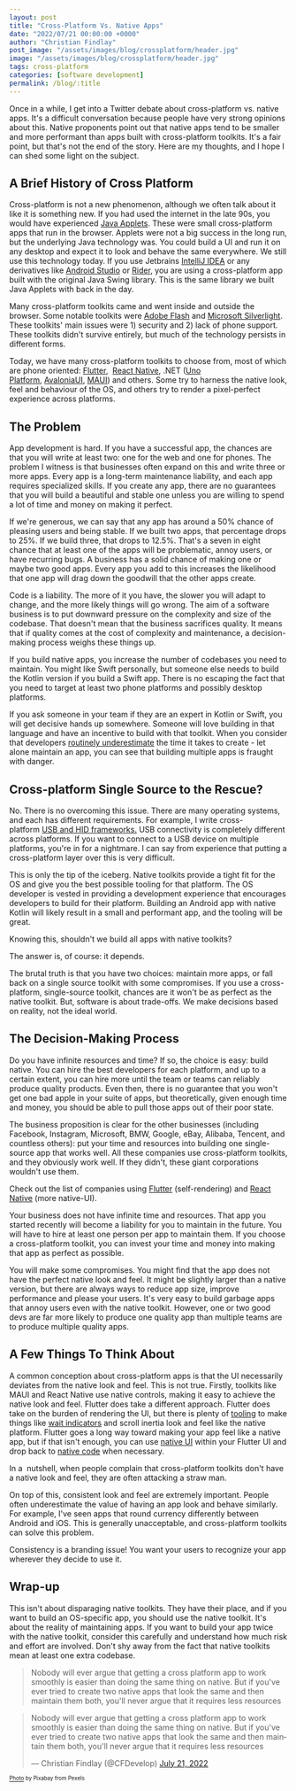 ```yaml
---
layout: post
title: "Cross-Platform Vs. Native Apps"
date: "2022/07/21 00:00:00 +0000"
author: "Christian Findlay"
post_image: "/assets/images/blog/crossplatform/header.jpg"
image: "/assets/images/blog/crossplatform/header.jpg"
tags: cross-platform
categories: [software development]
permalink: /blog/:title
---
```


Once in a while, I get into a Twitter debate about cross-platform vs. native apps. It's a difficult conversation because people have very strong opinions about this. Native proponents point out that native apps tend to be smaller and more performant than apps built with cross-platform toolkits. It's a fair point, but that's not the end of the story. Here are my thoughts, and I hope I can shed some light on the subject.  

A Brief History of Cross Platform
---------------------------------

Cross-platform is not a new phenomenon, although we often talk about it like it is something new. If you had used the internet in the late 90s, you would have experienced [Java Applets](https://en.wikipedia.org/wiki/Java_applet). These were small cross-platform apps that run in the browser. Applets were not a big success in the long run, but the underlying Java technology was. You could build a UI and run it on any desktop and expect it to look and behave the same everywhere. We still use this technology today. If you use Jetbrains [IntelliJ IDEA](https://github.com/JetBrains/intellij-community) or any derivatives like [Android Studio](https://developer.android.com/studio) or [Rider](https://www.jetbrains.com/rider/), you are using a cross-platform app built with the original Java Swing library. This is the same library we built Java Applets with back in the day.   

Many cross-platform toolkits came and went inside and outside the browser. Some notable toolkits were [Adobe Flash](https://get.adobe.com/flashplayer/about) and [Microsoft Silverlight](https://www.microsoft.com/silverlight/). These toolkits' main issues were 1) security and 2) lack of phone support. These toolkits didn't survive entirely, but much of the technology persists in different forms.   

Today, we have many cross-platform toolkits to choose from, most of which are phone oriented: [Flutter](https://flutter.dev/),  [React Native](https://reactnative.dev/), .NET ([Uno Platform](https://platform.uno/), [AvaloniaUI](https://avaloniaui.net/), [MAUI](https://docs.microsoft.com/en-us/dotnet/maui/what-is-maui)) and others. Some try to harness the native look, feel and behaviour of the OS, and others try to render a pixel-perfect experience across platforms.   

The Problem
-----------

App development is hard. If you have a successful app, the chances are that you will write at least two: one for the web and one for phones. The problem I witness is that businesses often expand on this and write three or more apps. Every app is a long-term maintenance liability, and each app requires specialized skills. If you create any app, there are no guarantees that you will build a beautiful and stable one unless you are willing to spend a lot of time and money on making it perfect.   

If we're generous, we can say that any app has around a 50% chance of pleasing users and being stable. If we built two apps, that percentage drops to 25%. If we build three, that drops to 12.5%. That's a seven in eight chance that at least one of the apps will be problematic, annoy users, or have recurring bugs. A business has a solid chance of making one or maybe two good apps. Every app you add to this increases the likelihood that one app will drag down the goodwill that the other apps create.   

Code is a liability. The more of it you have, the slower you will adapt to change, and the more likely things will go wrong. The aim of a software business is to put downward pressure on the complexity and size of the codebase. That doesn't mean that the business sacrifices quality. It means that if quality comes at the cost of complexity and maintenance, a decision-making process weighs these things up.  

If you build native apps, you increase the number of codebases you need to maintain. You might like Swift personally, but someone else needs to build the Kotlin version if you build a Swift app. There is no escaping the fact that you need to target at least two phone platforms and possibly desktop platforms.    

If you ask someone in your team if they are an expert in Kotlin or Swift, you will get decisive hands up somewhere. Someone will love building in that language and have an incentive to build with that toolkit. When you consider that developers [routinely underestimate](https://en.wikipedia.org/wiki/Planning_fallacy) the time it takes to create - let alone maintain an app, you can see that building multiple apps is fraught with danger.  

Cross-platform Single Source to the Rescue?
-------------------------------------------

No. There is no overcoming this issue. There are many operating systems, and each has different requirements. For example, I write cross-platform [USB and HID frameworks.](https://github.com/MelbourneDeveloper/Device.Net) USB connectivity is completely different across platforms. If you want to connect to a USB device on multiple platforms, you're in for a nightmare. I can say from experience that putting a cross-platform layer over this is very difficult.   

This is only the tip of the iceberg. Native toolkits provide a tight fit for the OS and give you the best possible tooling for that platform. The OS developer is vested in providing a development experience that encourages developers to build for their platform. Building an Android app with native Kotlin will likely result in a small and performant app, and the tooling will be great.  

Knowing this, shouldn't we build all apps with native toolkits?  

The answer is, of course: it depends.  

The brutal truth is that you have two choices: maintain more apps, or fall back on a single source toolkit with some compromises. If you use a cross-platform, single-source toolkit, chances are it won't be as perfect as the native toolkit. But, software is about trade-offs. We make decisions based on reality, not the ideal world.   

The Decision-Making Process
---------------------------

Do you have infinite resources and time? If so, the choice is easy: build native. You can hire the best developers for each platform, and up to a certain extent, you can hire more until the team or teams can reliably produce quality products. Even then, there is no guarantee that you won't get one bad apple in your suite of apps, but theoretically, given enough time and money, you should be able to pull those apps out of their poor state.  

The business proposition is clear for the other businesses (including Facebook, Instagram, Microsoft, BMW, Google, eBay, Alibaba, Tencent, and countless others): put your time and resources into building one single-source app that works well. All these companies use cross-platform toolkits, and they obviously work well. If they didn't, these giant corporations wouldn't use them.   

Check out the list of companies using [Flutter](https://flutter.dev/showcase) (self-rendering) and [React Native](https://reactnative.dev/showcase) (more native-UI).  

Your business does not have infinite time and resources. That app you started recently will become a liability for you to maintain in the future. You will have to hire at least one person per app to maintain them. If you choose a cross-platform toolkit, you can invest your time and money into making that app as perfect as possible.   

You will make some compromises. You might find that the app does not have the perfect native look and feel. It might be slightly larger than a native version, but there are always ways to reduce app size, improve performance and please your users. It's very easy to build garbage apps that annoy users even with the native toolkit. However, one or two good devs are far more likely to produce one quality app than multiple teams are to produce multiple quality apps.   

A Few Things To Think About
---------------------------

A common conception about cross-platform apps is that the UI necessarily deviates from the native look and feel. This is not true. Firstly, toolkits like MAUI and React Native use native controls, making it easy to achieve the native look and feel. Flutter does take a different approach. Flutter does take on the burden of rendering the UI, but there is plenty of [tooling](https://docs.flutter.dev/resources/platform-adaptations) to make things like [wait indicators](https://api.flutter.dev/flutter/material/CircularProgressIndicator/CircularProgressIndicator.adaptive.html) and scroll inertia look and feel like the native platform. Flutter goes a long way toward making your app feel like a native app, but if that isn't enough, you can use [native UI](https://docs.flutter.dev/development/platform-integration/android/platform-views) within your Flutter UI and drop back to [native code](https://docs.flutter.dev/development/platform-integration/platform-channels) when necessary.   

In a  nutshell, when people complain that cross-platform toolkits don't have a native look and feel, they are often attacking a straw man.   

On top of this, consistent look and feel are extremely important. People often underestimate the value of having an app look and behave similarly. For example, I've seen apps that round currency differently between Android and iOS. This is generally unacceptable, and cross-platform toolkits can solve this problem.   

Consistency is a branding issue! You want your users to recognize your app wherever they decide to use it.  

Wrap-up
-------

This isn't about disparaging native toolkits. They have their place, and if you want to build an OS-specific app, you should use the native toolkit. It's about the reality of maintaining apps. If you want to build your app twice with the native toolkit, consider this carefully and understand how much risk and effort are involved. Don't shy away from the fact that native toolkits mean at least one extra codebase.

> Nobody will ever argue that getting a cross platform app to work smoothly is easier than doing the same thing on native. But if you've ever tried to create two native apps that look the same and then maintain them both, you'll never argue that it requires less resources

<blockquote class="twitter-tweet"><p lang="en" dir="ltr">Nobody will ever argue that getting a cross platform app to work smoothly is easier than doing the same thing on native. But if you&#39;ve ever tried to create two native apps that look the same and then maintain them both, you&#39;ll never argue that it requires less resources</p>&mdash; Christian Findlay (@CFDevelop) <a href="https://twitter.com/CFDevelop/status/1550069482038562817?ref_src=twsrc%5Etfw">July 21, 2022</a></blockquote> <script async src="https://platform.twitter.com/widgets.js" charset="utf-8"></script> 

<sub><sup>[Photo](https://www.pexels.com/photo/facebook-application-icon-147413/) by Pixabay from Pexels</sup></sub>
